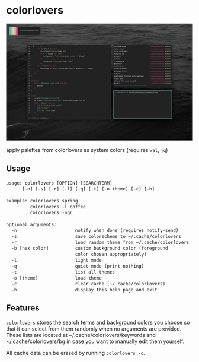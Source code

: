 # colorlovers

![screenshot](screenshots/1.png)

apply palettes from colorlovers as system colors (requires `wal`, `jq`)

## Usage
```
usage: colorlovers [OPTION] [SEARCHTERM]
      [-n] [-s] [-r] [-l] [-q] [-t] [-o theme] [-c] [-h]
       
example: colorlovers spring
         colorlovers -l coffee
         colorlovers -nqr
	 
optional arguments:
  -n                      notify when done (requires notify-send)
  -s                      save colorscheme to ~/.cache/colorlovers
  -r                      load random theme from ~/.cache/colorlovers
  -b [hex color]          custom background color (foreground
                          color chosen appropriately)
  -l                      light mode
  -q                      quiet mode (print nothing)
  -t                      list all themes
  -o [theme]              load theme
  -c                      clear cache (~/.cache/colorlovers)
  -h                      display this help page and exit
```

## Features
`colorlovers` stores the search terms and background colors you choose so that it can select from them randomly when no arguments are provided.  These lists are located at ~/.cache/colorlovers/keywords and ~/.cache/colorlovers/bg in case you want to manually edit them yourself.

All cache data can be erased by running `colorlovers -c`.
